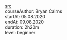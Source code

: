 [src](https://www.udemy.com/course/flutters-beginners-course/)
<br>courseAuthor: Bryan Cairns
<br>startAt: 05.08.2020
<br>endAt: 09.08.2020
<br>duration: 2h20m
<br>level: beginner
